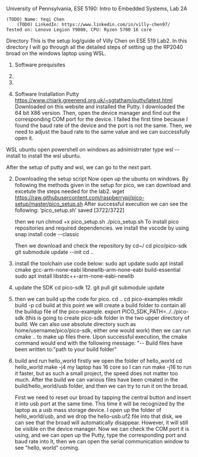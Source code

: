 University of Pennsylvania, ESE 5190: Intro to Embedded Systems, Lab 2A

    (TODO) Name: Yeqi Chen 
        (TODO) LinkedIn: https://www.linkedin.com/in/villy-chen97/
    Tested on: Lenovo Legion Y9000, CPU: Ryzen 5700 16 core

Directory
This is the setup log/guide of Villy Chen on ESE 519 Lab2. In this directory I will go through all the detailed steps of setting up the RP2040 broad on the windows laptop using WSL. 
1. Software prequisites 
2. 
3. 


1. Software Installation 
Putty
https://www.chiark.greenend.org.uk/~sgtatham/putty/latest.html 
Downloaded on this website and installed the Putty. I downloaded the 64 bit X86 version. 
Then, open the device manager and find out the corresponding COM port for the device. I failed the first time because I found the baud rate of the device and the port is not the same. Then, we need to adjust the baud rate to the same value and we can successfully open it. 

WSL ubuntu
open powershell on windows as adnimistrrater 
type wsl --install to install the wsl ubuntu.

After the setup of putty and wsl, we can go to the next part. 

2. Downloading the setup script 
Now open up the ubuntu on windows. By following the methods given in the setup for pico, we can download and excetute the steps needed for the lab2. 
   wget https://raw.githubusercontent.com/raspberrypi/pico-setup/master/pico_setup.sh
  After successful execution we can see the following: 
    ‘pico_setup.sh’ saved [3722/3722]
   
   then we run 
    chmod +x pico_setup.sh
    ./pico_setup.sh
   To install pico repositories and required dependencies. 
   we install the vscode by using   snap install code --classic 
   
   Then we download and check the repository by 
   cd~/
   cd pico/pico-sdk 
   git submodule update --init 
   cd ..
   
3. install the toolchain 
    use code below: 
    sudo apt update 
    sudo apt install cmake gcc-arm-none-eabi libnewlib-arm-none-eabi build-essential
    sudo apt install libstdc++-arm-none-eabi-newlib

4. update the SDK
    cd pico-sdk 12. git pull 
    git submodule update
   
5. then we can build up the code for pico. 
    cd .. 
    cd pico-examples 
    mkdir build -p
    cd build
    at this point we will create a build folder to contain all the buildup file of the pico-example. 
    export PICO_SDK_PATH=../../pico-sdk (this is going to create pico-sdk folder in the two upper directory of build. We can also use absolute directory such as home/username/pico/pico-sdk, either one would work)
    then we can run cmake .. to make up files there. 
    Upon successful execution, the cmake command would end with the following message: "-- Build files have been written to:"path to your build folder"
    
    
6. build and run hello_world
    firstly we open the folder of hello_world
    cd hello_world
    make -j4 
    my laptop has 16 core so I can run make -j16 to run it faster, but as such a small project, the speed does not matter too much. 
    After the build we can various files have been created in the build/hello_world/usb folder, and then we can try to run it on the broad. 
    
    First we need to reset our broad by tapping the central button and insert it into usb port at the same time. This time it will be recognized by the laptop as a usb mass storage device. 
    I open up the folder of hello_world/usb, and we drop the hello-usb.uf2 file into that disk, we can see that the broad will automatically disappear. However, it will still be visible on the device manager. Now we can check the COM port it is using, and we can open up the Putty, type the corresponding port and baud rate into it, then we can open the serial communication window to see "hello, world" coming. 
    
    
    
    
